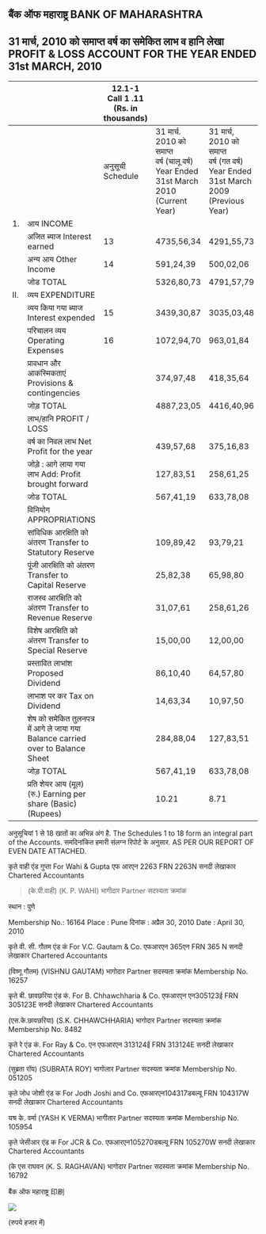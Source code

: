 ## बैंक ऑफ महाराष्ट्र BANK OF MAHARASHTRA

## 31 मार्च, 2010 को समाप्त वर्ष का समेकित लाभ व हानि लेखा PROFIT & LOSS ACCOUNT FOR THE YEAR ENDED 31st MARCH, 2010

|     |                                                                                  | 12.1-1 Call 1 .11<br>(Rs. in thousands) |                                                                                                 |                                                                                                |
|-----|----------------------------------------------------------------------------------|-----------------------------------------|-------------------------------------------------------------------------------------------------|------------------------------------------------------------------------------------------------|
|     |                                                                                  | अनुसूची<br>Schedule                     | 31 मार्च. 2010 को समाप्त<br>वर्ष (चालू वर्ष)<br>Year Ended<br>31st March 2010<br>(Current Year) | 31 मार्च, 2010 को समाप्त<br>वर्ष (गत वर्ष)<br>Year Ended<br>31st March 2009<br>(Previous Year) |
| 1.  | आय INCOME                                                                        |                                         |                                                                                                 |                                                                                                |
|     | अजित ब्याज Interest earned                                                       | 13                                      | 4735,56,34                                                                                      | 4291,55,73                                                                                     |
|     | अन्य आय Other Income                                                             | 14                                      | 591,24,39                                                                                       | 500,02,06                                                                                      |
|     | जोड TOTAL                                                                        |                                         | 5326,80,73                                                                                      | 4791,57,79                                                                                     |
| II. | व्यय EXPENDITURE                                                                 |                                         |                                                                                                 |                                                                                                |
|     | व्यय किया गया ब्याज Interest expended                                            | 15                                      | 3439,30,87                                                                                      | 3035,03,48                                                                                     |
|     | परिचालन व्यय Operating Expenses                                                  | 16                                      | 1072,94,70                                                                                      | 963,01,84                                                                                      |
|     | प्रावधान और आकस्मिकताएं Provisions & contingencies                               |                                         | 374,97,48                                                                                       | 418,35,64                                                                                      |
|     | जोड़ TOTAL                                                                       |                                         | 4887,23,05                                                                                      | 4416,40,96                                                                                     |
|     | लाभ/हानि PROFIT / LOSS                                                           |                                         |                                                                                                 |                                                                                                |
|     | वर्ष का निवल लाभ Net Profit for the year                                         |                                         | 439,57,68                                                                                       | 375,16,83                                                                                      |
|     | जोड़े : आगे लाया गया लाभ Add: Profit brought forward                             |                                         | 127,83,51                                                                                       | 258,61,25                                                                                      |
|     | जोड TOTAL                                                                        |                                         | 567,41,19                                                                                       | 633,78,08                                                                                      |
|     | विनियोग APPROPRIATIONS                                                           |                                         |                                                                                                 |                                                                                                |
|     | सांविधिक आरक्षिति को अंतरण Transfer to Statutory Reserve                         |                                         | 109,89,42                                                                                       | 93,79,21                                                                                       |
|     | पूंजी आरक्षिति को अंतरण Transfer to Capital Reserve                              |                                         | 25,82,38                                                                                        | 65,98,80                                                                                       |
|     | राजस्व आरक्षिति को अंतरण Transfer to Revenue Reserve                             |                                         | 31,07,61                                                                                        | 258,61,26                                                                                      |
|     | विशेष आरक्षिति को अंतरण Transfer to Special Reserve                              |                                         | 15,00,00                                                                                        | 12,00,00                                                                                       |
|     | प्रस्तावित लाभांश Proposed Dividend                                              |                                         | 86,10,40                                                                                        | 64,57,80                                                                                       |
|     | लाभाश पर कर Tax on Dividend                                                      |                                         | 14,63,34                                                                                        | 10,97,50                                                                                       |
|     | शेष को समेकित तुलनपत्र में आगे ले जाया गया Balance carried over to Balance Sheet |                                         | 284,88,04                                                                                       | 127,83,51                                                                                      |
|     | जोड़ TOTAL                                                                       |                                         | 567,41,19                                                                                       | 633,78,08                                                                                      |
|     | प्रति शेयर आय (मूल) (रु.) Earning per share (Basic) (Rupees)                     |                                         | 10.21                                                                                           | 8.71                                                                                           |

अनुसूचियां 1 से 18 खातों का अभिन्न अंग है. The Schedules 1 to 18 form an integral part of the Accounts. समदिनांकित हमारी संलग्न रिपोर्ट के अनुसार. AS PER OUR REPORT OF EVEN DATE ATTACHED.

 कृते वाही एंड गुप्ता For Wahi & Gupta एफ आरएन 2263 FRN 2263N सनदी लेखाकार Chartered Accountants

> (के.पी.वाही) (K. P. WAHI) भागीदार Partner सदस्यता क्रमांक

स्थान : पुणे

 Membership No.: 16164 Place : Pune दिनांक : अप्रैल 30, 2010 Date : April 30, 2010

कृते वी. सी. गौतम एंड कं For V.C. Gautam & Co. एफआरएन 365एन FRN 365 N सनदी लेखाकार Chartered Accountants

(विष्णू गौतम) (VISHNU GAUTAM) भागोदार Partner सदस्यता क्रमांक Membership No. 16257

कृते बी. छावछरिया एंड कं. For B. Chhawchharia & Co. एफआरएन एन305123ई FRN 305123E सनदी लेखाकार Chartered Accountants

(एस.के.छावछरिया) (S.K. CHHAWCHHARIA) भागोदार Partner सदस्यता क्रमांक Membership No. 8482

कृते रे एंड कं. For Ray & Co. एन एफआरएन 313124ई FRN 313124E सनदी लेखाकार Chartered Accountants

(सुब्रता रॉय) (SUBRATA ROY) भागोलार Partner सदस्यता क्रमांक Membership No. 051205

कृते जोध जोशी एंड क For Jodh Joshi and Co. एफआरएन104317डबल्यू FRN 104317W सनदी लेखाकार Chartered Accountants

यश्र के. वर्मा (YASH K VERMA) भागीतार Partner सदस्यता क्रमांक Membership No. 105954

कृते जेसीआर एंड क For JCR & Co. एफआरएन105270डबल्यू FRN 105270W सनदी लेखाकार Chartered Accountants

(के एस राघवन (K. S. RAGHAVAN) भागोदार Partner सदस्यता क्रमांक Membership No. 16792

बैंक ऑफ महाराष्ट्र 印刷

![](_page_0_Picture_20.jpeg)

(रुपये हजार में)
